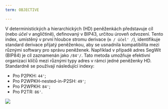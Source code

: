 ```yaml
---
term: OBJECTIVE

---
```

V deterministických a hierarchických (HD) peněženkách představuje cíl (nebo _účel_ v angličtině), definovaný v BIP43, určitou úroveň odvození. Tento index, umístěný v první hloubce stromu derivace (`m / účel' /`), identifikuje standard derivace přijatý peněženkou, aby se usnadnila kompatibilita mezi různými softwary pro správu peněženek. Například v případě adres SegWit (BIP84) je cíl zaznamenán jako `/84'/`. Tato metoda umožňuje efektivní organizaci klíčů mezi různými typy adres v rámci jedné peněženky HD. Standardně se používají následující indexy:


- Pro P2PKH: `44'`;
- Pro P2WPKH-nested-in-P2SH: `49'`;
- Pro P2WPKH: `84'`;
- Pro P2TR: `86'`.

![](../../dictionnaire/assets/20.webp)
